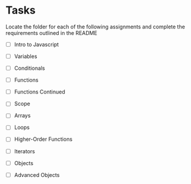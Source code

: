 # Tasks

Locate the folder for each of the following assignments and complete the requirements outlined in the README

- [ ] Intro to Javascript
- [ ] Variables
- [ ] Conditionals
- [ ] Functions
- [ ] Functions Continued
- [ ] Scope
- [ ] Arrays
- [ ] Loops
- [ ] Higher-Order Functions
- [ ] Iterators
- [ ] Objects
- [ ] Advanced Objects









